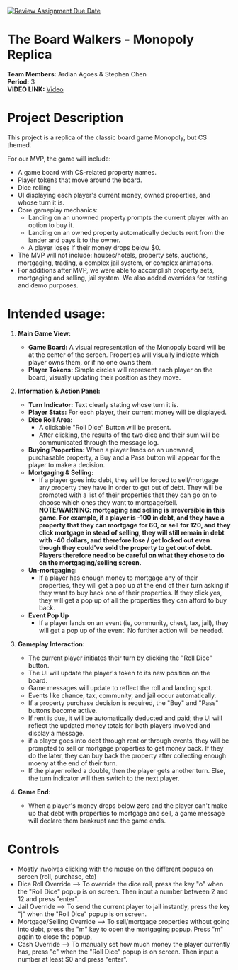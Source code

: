 [![Review Assignment Due Date](https://classroom.github.com/assets/deadline-readme-button-22041afd0340ce965d47ae6ef1cefeee28c7c493a6346c4f15d667ab976d596c.svg)](https://classroom.github.com/a/YxXKqIeT)

# The Board Walkers - Monopoly Replica 

**Team Members:** Ardian Agoes & Stephen Chen <br>
**Period:** 3 <br>
**VIDEO LINK:** [Video](https://drive.google.com/file/d/13f0Wje4lkenofAnXdwp5caaSzM6CQU9O/view?usp=sharing) 

# Project Description

This project is a replica of the classic board game Monopoly, but CS themed.

For our MVP, the game will include:
* A game board with CS-related property names.
* Player tokens that move around the board.
* Dice rolling 
* UI displaying each player's current money, owned properties, and whose turn it is.
* Core gameplay mechanics:
    * Landing on an unowned property prompts the current player with an option to buy it.
    * Landing on an owned property automatically deducts rent from the lander and pays it to the owner.
    * A player loses if their money drops below $0.
* The MVP will not include: houses/hotels, property sets, auctions, mortgaging, trading, a complex jail system, or complex animations.
* For additions after MVP, we were able to accomplish property sets, mortgaging and selling, jail system. We also added overrides for testing and demo purposes. 

# Intended usage:

1.  **Main Game View:**
    * **Game Board:** A visual representation of the Monopoly board will be at the center of the screen. Properties will visually indicate which player owns them, or if no one owns them.
    * **Player Tokens:** Simple circles will represent each player on the board, visually updating their position as they move.

2.  **Information & Action Panel:**
    * **Turn Indicator:** Text clearly stating whose turn it is.
    * **Player Stats:** For each player, their current money will be displayed.
    * **Dice Roll Area:**
        * A clickable "Roll Dice" Button will be present.
        * After clicking, the results of the two dice and their sum will be communicated through the message log.
    * **Buying Properties:** When a player lands on an unowned, purchasable property, a Buy and a     Pass button will appear for the player to make a decision. 
    * **Mortgaging & Selling:**    
        * If a player goes into debt, they will be forced to sell/mortgage any property they have in order to get out of debt. They will be prompted with a list of their properties that they can go on to choose which ones they want to mortgage/sell. **NOTE/WARNING: mortgaging and selling is irreversible in this game. For example, if a player is -100 in debt, and they have a property that they can mortgage for 60, or sell for 120, and they click mortgage in stead of selling, they will still remain in debt with -40 dollars, and therefore lose / get locked out even though they could've sold the property to get out of debt. Players therefore need to be careful on what they chose to do on the mortgaging/selling screen.**
    * **Un-mortgaging:**    
        * If a player has enough money to mortgage any of their properties, they will get a pop up at the end of their turn asking if they want to buy back one of their properties. If they click yes, they will get a pop up of all the properties they can afford to buy back.
    * **Event Pop Up**    
        * If a player lands on an event (ie, community, chest, tax, jail), they will get a pop up of the event. No further action will be needed. 
    
3.  **Gameplay Interaction:**
    * The current player initiates their turn by clicking the "Roll Dice" button.
    * The UI will update the player's token to its new position on the board.
    * Game messages will update to reflect the roll and landing spot.
    * Events like chance, tax, community, and jail occur automatically. 
    * If a property purchase decision is required, the "Buy" and "Pass" buttons become active. 
    * If rent is due, it will be automatically deducted and paid; the UI will reflect the updated money totals for both players involved and display a message.
    * if a player goes into debt through rent or through events, they will be prompted to sell or mortgage properties to get money back. If they do the later, they can buy back the property after collecting enough moeny at the end of their turn. 
    * If the player rolled a double, then the player gets another turn. Else, the turn indicator will then switch to the next player.

4.  **Game End:**
    * When a player's money drops below zero and the player can't make up that debt with properties to mortgage and sell, a game message will declare them bankrupt and the game ends.

  
# Controls

* Mostly involves clicking with the mouse on the different popups on screen (roll, purchase, etc)
* Dice Roll Override --> To override the dice roll, press the key "o" when the "Roll Dice" popup is on screen. Then input a number between 2 and 12 and press "enter".
* Jail Override --> To send the current player to jail instantly, press the key "j" when the "Roll Dice" popup is on screen.
* Mortgage/Selling Override --> To sell/mortgage properties without going into debt, press the "m" key to open the mortgaging popup. Press "m" again to close the popup,
* Cash Override --> To manually set how much money the player currently has, press "c" when the "Roll Dice" popup is on screen. Then input a number at least $0 and press "enter". 
